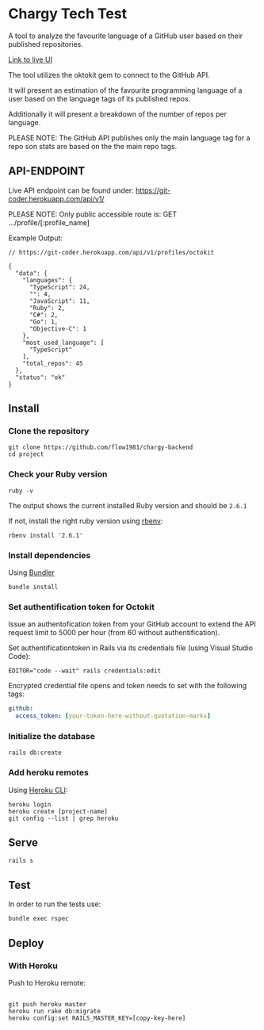 # Chargy Tech Test

A tool to analyze the favourite language of a GitHub user based on their published repositories.


[Link to live UI](https://relaxed-northcutt-b1ebbb.netlify.com/)

The tool utilizes the oktokit gem to connect to the GitHub API.

It will present an estimation of the favourite programming language of a user based on the language tags of its published repos.

Additionally it will present a breakdown of the number of repos per language.

PLEASE NOTE: The GitHub API publishes only the main language tag for a repo son stats are based on the the main repo tags.

## API-ENDPOINT

Live API endpoint can be found under:
https://git-coder.herokuapp.com/api/v1/

PLEASE NOTE: Only public accessible route is: 
GET .../profile/[:profile_name]

Example Output:

```
// https://git-coder.herokuapp.com/api/v1/profiles/octokit

{
  "data": {
    "languages": {
      "TypeScript": 24,
      "": 4,
      "JavaScript": 11,
      "Ruby": 2,
      "C#": 2,
      "Go": 1,
      "Objective-C": 1
    },
    "most_used_language": [
      "TypeScript"
    ],
    "total_repos": 45
  },
  "status": "ok"
}
```

## Install

### Clone the repository

```shell
git clone https://github.com/flow1981/chargy-backend
cd project
```

### Check your Ruby version

```shell
ruby -v
```

The output shows the current installed Ruby version and should be  `2.6.1`

If not, install the right ruby version using [rbenv](https://github.com/rbenv/rbenv):

```shell
rbenv install '2.6.1'
```

### Install dependencies

Using [Bundler](https://github.com/bundler/bundler)

```shell
bundle install
```

### Set authentification token for Octokit

Issue an authentofication token from your GitHub account to extend the API request limit to 5000 per hour (from 60 without authentification).

Set authentificationtoken in Rails via its credentials file (using Visual Studio Code):

```shell
EDITOR="code --wait" rails credentials:edit
```

Encrypted credential file opens and token needs to set with the following tags:

```xxxxx.credentials.yml
github:
  access_token: [your-token-here-without-quotation-marks]
```


### Initialize the database

```shell
rails db:create
```

### Add heroku remotes

Using [Heroku CLI](https://devcenter.heroku.com/articles/heroku-cli):

```shell
heroku login
heroku create [project-name]
git config --list | grep heroku
```

## Serve

```shell
rails s
```

## Test

In order to run the tests use:

```shell
bundle exec rspec
```

## Deploy

### With Heroku

Push to Heroku remote:

```shell

git push heroku master
heroku run rake db:migrate
heroku config:set RAILS_MASTER_KEY=[copy-key-here]
```

